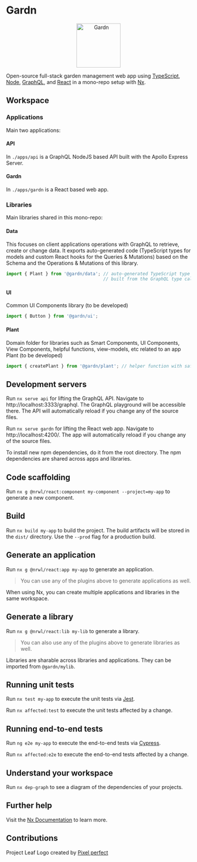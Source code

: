 # Gardn

<p align="center">
  <img src="https://raw.githubusercontent.com/mrWh1te/gardn/master/apps/gardn/src/assets/leaf.png" alt="Gardn" width="120">
</p>

Open-source full-stack garden management web app using [TypeScript](https://www.typescriptlang.org/), [Node](https://nodejs.org/), [GraphQL](https://graphql.org/), and [React](https://reactjs.org/) in a mono-repo setup with [Nx](https://nx.dev).

## Workspace

### Applications

Main two applications:

#### API

In `./apps/api` is a GraphQL NodeJS based API built with the Apollo Express Server.

#### Gardn

In `./apps/gardn` is a React based web app.

### Libraries

Main libraries shared in this mono-repo:

#### Data

This focuses on client applications operations with GraphQL to retrieve, create or change data. It exports auto-generated code (TypeScript types for models and custom React hooks for the Queries & Mutations) based on the Schema and the Operations & Mutations of this library.

```typescript
import { Plant } from '@gardn/data'; // auto-generated TypeScript type called Plant
                                     // built from the GraphQL type called Plant
```

#### UI

Common UI Components library (to be developed)

```typescript
import { Button } from '@gardn/ui';
```

#### Plant
Domain folder for libraries such as Smart Components, UI Components, View Components, helpful functions, view-models, etc related to an app Plant (to be developed)

```typescript
import { createPlant } from '@gardn/plant'; // helper function with safe defaults
```

## Development servers

Run `nx serve api` for lifting the GraphQL API. Navigate to http://localhost:3333/graphql. The GraphQL playground will be accessible there. The API will automatically reload if you change any of the source files.

Run `nx serve gardn` for lifting the React web app. Navigate to http://localhost:4200/. The app will automatically reload if you change any of the source files.

To install new npm dependencies, do it from the root directory. The npm dependencies are shared across apps and libraries.

## Code scaffolding

Run `nx g @nrwl/react:component my-component --project=my-app` to generate a new component.

## Build

Run `nx build my-app` to build the project. The build artifacts will be stored in the `dist/` directory. Use the `--prod` flag for a production build.

## Generate an application

Run `nx g @nrwl/react:app my-app` to generate an application.

> You can use any of the plugins above to generate applications as well.

When using Nx, you can create multiple applications and libraries in the same workspace.

## Generate a library

Run `nx g @nrwl/react:lib my-lib` to generate a library.

> You can also use any of the plugins above to generate libraries as well.

Libraries are sharable across libraries and applications. They can be imported from `@gardn/mylib`.

## Running unit tests

Run `nx test my-app` to execute the unit tests via [Jest](https://jestjs.io).

Run `nx affected:test` to execute the unit tests affected by a change.

## Running end-to-end tests

Run `ng e2e my-app` to execute the end-to-end tests via [Cypress](https://www.cypress.io).

Run `nx affected:e2e` to execute the end-to-end tests affected by a change.

## Understand your workspace

Run `nx dep-graph` to see a diagram of the dependencies of your projects.

## Further help

Visit the [Nx Documentation](https://nx.dev) to learn more.

## Contributions

<div>Project Leaf Logo created by <a href="https://www.flaticon.com/authors/pixel-perfect" title="Pixel perfect">Pixel perfect</a></div>